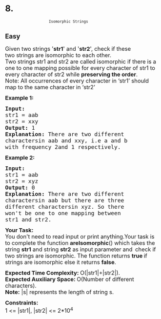 # 8. 
                        Isomorphic Strings
##  Easy 
<div class="problem-statement">
                <p></p><p><span style="font-size:18px">Given two strings '<strong>str1</strong>' and '<strong>str2</strong>', check if these two&nbsp;strings are isomorphic to each other.<br>
Two strings str1 and str2 are called isomorphic if there is a one to one mapping possible for every character of str1 to every character of str2 while <strong>preserving the order</strong>.<br>
Note:&nbsp;All occurrences of every character in ‘str1’ should map to the same character in ‘str2’</span></p>

<p><span style="font-size:18px"><strong>Example 1:</strong></span></p>

<pre><span style="font-size:18px"><strong>Input:
</strong>str1 = aab
str2 = xxy
<strong>Output: </strong>1<strong>
Explanation: </strong>There are two different
charactersin aab and xxy, i.e a and b
with frequency 2and 1 respectively.</span>
</pre>

<p><span style="font-size:18px"><strong>Example 2:</strong></span></p>

<pre><span style="font-size:18px"><strong>Input:
</strong>str1 = aab
str2 = xyz
<strong>Output: </strong>0<strong>
Explanation: </strong>There are two different
charactersin aab but there are three
different charactersin xyz. So there
won't be one to one mapping between
str1 and str2.</span></pre>

<p><span style="font-size:18px"><strong>Your Task:</strong><br>
You don't need to read input or print anything.Your task is to complete the function <strong>areIsomorphic</strong>()&nbsp;which takes the string <strong>str1</strong>&nbsp;and string <strong>str2</strong>&nbsp;as input parameter&nbsp;and</span>&nbsp;<span style="font-size:18px">&nbsp;check&nbsp;if two strings are isomorphic. The function returns <strong>true </strong>if strings are isomorphic else it returns <strong>false</strong>.</span></p>

<p><span style="font-size:18px"><strong>Expected Time Complexity:&nbsp;</strong>O(|str1|+|str2|).<br>
<strong>Expected Auxiliary Space:&nbsp;</strong>O(Number of different characters).<br>
<strong>Note:</strong>&nbsp;|s| represents the length of string s.</span></p>

<p><span style="font-size:18px"><strong>Constraints:</strong><br>
1 &lt;= |str1|, |str2|&nbsp;&lt;= 2*10<sup>4</sup></span></p>
 <p></p>
            </div>
